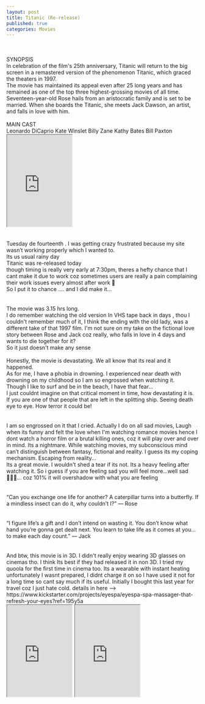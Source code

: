 ```yaml
---
layout: post
title: Titanic (Re-release)
published: true
categories: Movies
---
```

<br>
<br>
SYNOPSIS
<br>
In celebration of the film's 25th anniversary, Titanic will return to the big screen in a remastered version of the phenomenon Titanic, which graced the theaters in 1997.
<br>
The movie has maintained its appeal even after 25 long years and has remained as one of the top three highest-grossing movies of all time. 
<br>
Seventeen-year-old Rose hails from an aristocratic family and is set to be married. When she boards the Titanic, she meets Jack Dawson, an artist, and falls in love with him.
<br>
<br>
MAIN CAST
<br>
Leonardo DiCaprio Kate Winslet Billy Zane Kathy Bates Bill Paxton
<br>
<iframe src="https://drive.google.com/file/d/1XgJ1PySUH1NEpNUeegHxAkUIrLPF2g_y/preview" width="170" height="240" allow="autoplay"></iframe>
<br>
<br>
<br>
Tuesday de fourteenth . 
I was getting crazy frustrated because my site wasn’t working properly which I wanted to. 
<br>
Its us usual rainy day 
<br>
Titanic was re-released today
<br>
though timing is really very early at 7:30pm, theres a hefty chance that I cant make it due to work coz sometimes users are really a pain complaining their work issues every almost after work 🤨
<br>
So I put it to chance …. and I did make it…
<br>
<br>
<br>
The movie was 3.15 hrs long.
<br>
I do remember watching the old version In VHS tape back in days , thou I couldn't remember much of it, I think the ending with the old lady, was a different take of that 1997 film. I'm not sure on my take on the fictional love story between Rose and Jack coz really, who falls in love in 4 days and wants to die together for it? <br>
So it just doesn't make any sense 
<br>
<br>
Honestly, the movie is devastating. We all know that its real and it happened.
<br>
As for me, I have a phobia in drowning. I experienced near death with drowning on my childhood so I am so engrossed when watching it. 
<br>
Though I like to surf and be in the beach, I have that fear... 
<br>
I just couldnt imagine on that critical moment in time, how devastating it is. 
<br>
If you are one of that people that are left in the splitting ship. Seeing death eye to eye. How terror it could be!
<br>
<br>
<br>
I am so engrossed on it that I cried. Actually I do on all sad movies, Laugh when its funny and felt the love when I'm watching romance movies hence I dont watch a horror film or a brutal killing ones, coz it will play over and over in mind. Its a nightmare. While watching movies, my subconscious mind can’t distinguish between fantasy, fictional and reality. I guess its my coping mechanism. Escaping from reality... 
<br>
Its a great movie. I wouldn't shed a tear if its not. Its a heavy feeling after watching it. So i guess if you are feeling sad you will feel more...well sad 🤷🏻‍♀️... 
coz 101% it will overshadow with what you are feeling
<br>
<br>
<br>
“Can you exchange one life for another? A caterpillar turns into a butterfly. If a mindless insect can do it, why couldn’t I?” — Rose 
<br>
<br>
<br>
“I figure life’s a gift and I don’t intend on wasting it. You don’t know what hand you’re gonna get dealt next. You learn to take life as it comes at you… to make each day count.” — Jack
<br>
<br>
<br>
And btw, this movie is in 3D. I didn't really enjoy wearing 3D glasses on cinemas tho. I think Its best if they had released it in non 3D.
I tried my quoola for the first time in cinema too. Its a wearable with instant heating unfortunately I wasnt prepared, I didnt charge it on so I have used it not for a long time so cant say much if its useful. Initially I bought this last year for travel coz I just hate cold. details in here --> https://www.kickstarter.com/projects/eyespa/eyespa-spa-massager-that-refresh-your-eyes?ref=195y5a
<br>
<iframe src="https://drive.google.com/file/d/1qNssk5GO1fpP2ncbouii1JHIwdIPUmfV/preview" width="170" height="240" allow="autoplay"></iframe>
<iframe src="https://drive.google.com/file/d/1E1VQmiRbnkQlbcrVi1zRomunlZ4p_3qz/preview" width="170" height="240" allow="autoplay"></iframe>


